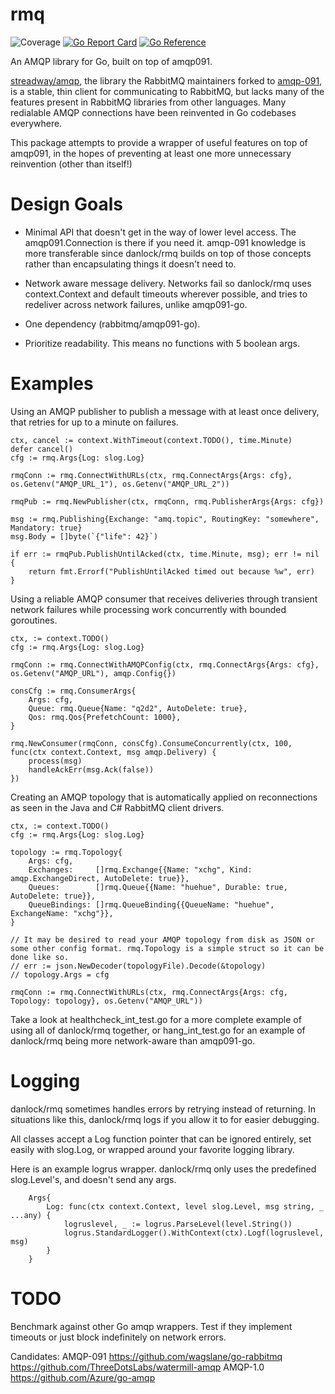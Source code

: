 # rmq
![Coverage](https://img.shields.io/badge/Coverage-85.6%25-brightgreen)
[![Go Report Card](https://goreportcard.com/badge/github.com/danlock/rmq)](https://goreportcard.com/report/github.com/danlock/rmq)
[![Go Reference](https://pkg.go.dev/badge/github.com/danlock/rmq.svg)](https://pkg.go.dev/github.com/danlock/rmq)

An AMQP library for Go, built on top of amqp091.

[streadway/amqp](https://github.com/streadway/amqp), the library the RabbitMQ maintainers forked to [amqp-091](https://github.com/rabbitmq/amqp091-go), is a stable, thin client for communicating to RabbitMQ, but lacks many of the features present in RabbitMQ libraries from other languages. Many redialable AMQP connections have been reinvented in Go codebases everywhere.

This package attempts to provide a wrapper of useful features on top of amqp091, in the hopes of preventing at least one more unnecessary reinvention (other than itself!)

# Design Goals

- Minimal API that doesn't get in the way of lower level access. The amqp091.Connection is there if you need it. amqp-091 knowledge is more transferable since danlock/rmq builds on top of those concepts rather than encapsulating things it doesn't need to.

- Network aware message delivery. Networks fail so danlock/rmq uses context.Context and default timeouts wherever possible, and tries to redeliver across network failures, unlike amqp091-go.

- One dependency (rabbitmq/amqp091-go).

- Prioritize readability. This means no functions with 5 boolean args.

# Examples

Using an AMQP publisher to publish a message with at least once delivery, that retries for up to a minute on failures.

```
ctx, cancel := context.WithTimeout(context.TODO(), time.Minute)
defer cancel()
cfg := rmq.Args{Log: slog.Log}

rmqConn := rmq.ConnectWithURLs(ctx, rmq.ConnectArgs{Args: cfg}, os.Getenv("AMQP_URL_1"), os.Getenv("AMQP_URL_2"))

rmqPub := rmq.NewPublisher(ctx, rmqConn, rmq.PublisherArgs{Args: cfg})

msg := rmq.Publishing{Exchange: "amq.topic", RoutingKey: "somewhere", Mandatory: true}
msg.Body = []byte(`{"life": 42}`)

if err := rmqPub.PublishUntilAcked(ctx, time.Minute, msg); err != nil {
    return fmt.Errorf("PublishUntilAcked timed out because %w", err)
}
```

Using a reliable AMQP consumer that receives deliveries through transient network failures while processing work concurrently with bounded goroutines.

```
ctx, := context.TODO()
cfg := rmq.Args{Log: slog.Log}

rmqConn := rmq.ConnectWithAMQPConfig(ctx, rmq.ConnectArgs{Args: cfg}, os.Getenv("AMQP_URL"), amqp.Config{})

consCfg := rmq.ConsumerArgs{
    Args: cfg,
    Queue: rmq.Queue{Name: "q2d2", AutoDelete: true},
    Qos: rmq.Qos{PrefetchCount: 1000},
}

rmq.NewConsumer(rmqConn, consCfg).ConsumeConcurrently(ctx, 100, func(ctx context.Context, msg amqp.Delivery) {
    process(msg)
    handleAckErr(msg.Ack(false))
})
```

Creating an AMQP topology that is automatically applied on reconnections as seen in the Java and C# RabbitMQ client drivers.

```
ctx, := context.TODO()
cfg := rmq.Args{Log: slog.Log}

topology := rmq.Topology{
    Args: cfg,
    Exchanges:     []rmq.Exchange{{Name: "xchg", Kind: amqp.ExchangeDirect, AutoDelete: true}},
    Queues:        []rmq.Queue{{Name: "huehue", Durable: true, AutoDelete: true}},
    QueueBindings: []rmq.QueueBinding{{QueueName: "huehue", ExchangeName: "xchg"}},
}

// It may be desired to read your AMQP topology from disk as JSON or some other config format. rmq.Topology is a simple struct so it can be done like so.
// err := json.NewDecoder(topologyFile).Decode(&topology)
// topology.Args = cfg

rmqConn := rmq.ConnectWithURLs(ctx, rmq.ConnectArgs{Args: cfg, Topology: topology}, os.Getenv("AMQP_URL"))
```

Take a look at healthcheck_int_test.go for a more complete example of using all of danlock/rmq together, or hang_int_test.go for an example of danlock/rmq being more network-aware than amqp091-go.

# Logging

danlock/rmq sometimes handles errors by retrying instead of returning. In situations like this, danlock/rmq logs if you allow it to for easier debugging.

All classes accept a Log function pointer that can be ignored entirely, set easily with slog.Log, or wrapped around your favorite logging library.

Here is an example logrus wrapper. danlock/rmq only uses the predefined slog.Level's, and doesn't send any args.
```
    Args{
        Log: func(ctx context.Context, level slog.Level, msg string, _ ...any) {
            logruslevel, _ := logrus.ParseLevel(level.String())
            logrus.StandardLogger().WithContext(ctx).Logf(logruslevel, msg)
        }
    }
```

# TODO
Benchmark against other Go amqp wrappers. Test if they implement timeouts or just block indefinitely on network errors.

Candidates:
AMQP-091
https://github.com/wagslane/go-rabbitmq
https://github.com/ThreeDotsLabs/watermill-amqp
AMQP-1.0
https://github.com/Azure/go-amqp